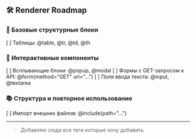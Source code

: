 ## 🛠️ Renderer Roadmap

### 📄 Базовые структурные блоки
[ ] Таблицы: @table, @tr, @td, @th

### 🎯 Интерактивные компоненты
[ ] Всплывающие блоки: @popup, @modal
[ ] Формы с GET-запросом к API: @form(method="GET" url="...")
[ ] Поля ввода текста: @input, @textarea

### 📚 Структура и повторное использование
[ ] Импорт внешних файлов: @include(path="...")

---

> Добавляю сюда все теги которые хочу добавить
